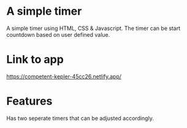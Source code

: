 # A simple timer
 A simple timer using HTML, CSS &amp; Javascript. The timer can be start countdown based on user defined value.
 
# Link to app
https://competent-kepler-45cc26.netlify.app/

# Features
Has two seperate timers that can be adjusted accordingly. 
